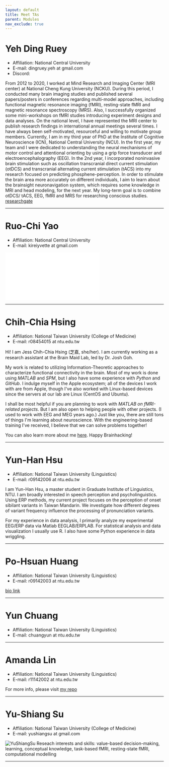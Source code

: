 ```yaml
---
layout: default
title: Meet TAs
parent: Modules
nav_exclude: true
---
```


# Yeh Ding Ruey
- Affiliation: National Central University
- E-mail: dingruey.yeh at gmail.com
- Discord: 

From 2012 to 2020, I worked at Mind Research and Imaging Center (MRI center) at National Cheng Kung University (NCKU). During this period, I conducted many brain imaging studies and published several papers/posters in conferences regarding multi-model approaches, including functional magnetic resonance imaging (fMRI), resting-state fMRI and magnetic resonance spectroscopy (MRS). Also, I successfully organized some mini-workshops on fMRI studies introducing experiment designs and data analyses. On the national level, I have represented the MRI center to publish research findings in international annual meetings several times. I have always been self-motivated, resourceful and willing to motivate group members. Currently, I am in my third year of PhD at the Institute of Cognitive Neuroscience (ICN), National Central University (NCU). In the first year, my team and I were dedicated to understanding the neural mechanisms of motor control and attentional orienting by using a grip force transducer and electroencephalography (EEG). In the 2nd year, I incorporated noninvasive brain stimulation such as oscillation transcranial direct current stimulation (otDCS) and transcranial alternating current stimulation (tACS) into my research focused on predicting phosphene-perception. In order to stimulate the brain area more accurately on different individuals, I aim to learn about the brainsight neuronavigation system, which requires some knowledge in MRI and head modeling, for the next year. My long-term goal is to combine otDCS/ tACS, EEG, fMRI and MRS for researching conscious studies.
[researchgate](https://www.researchgate.net/profile/Ding-Ruey-Yeh-2)

---

# Ruo-Chi Yao
- Affiliation: National Central University
- E-mail: kireiyvette at gmail.com

![RuoChiYao](../../assets/tas/RuoChiYao.pdf)

---

# Chih-Chia Hsing
- Affiliation: National Taiwan University (College of Medicine)
- E-mail: r08454015 at ntu.edu.tw

Hi! I am Jess Chih-Chia Hsing (芝嘉, she/her). I am currently working as a research assistant at the Brain Maid Lab, led by Dr. Josh Goh.

My work is related to utilizing Information-Theoretic approaches to characterize functional connectivity in the brain. Most of my work is done using *MATLAB* and *SPM*, but I also have some experience with *Python* and *GitHub*. I indulge myself in the Apple ecosystem; all of the devices I work with are from Apple, though I've also worked with Linux-based devices since the servers at our lab are Linux (CentOS and Ubuntu).

I shall be most helpful if you are planning to work with *MATLAB on fMRI-related projects*. But I am also open to helping people with other projects. (I used to work with EEG and MEG years ago.) Just like you, there are still tons of things I'm learning about neuroscience. With the engineering-based training I've received, I believe that we can solve problems together!

You can also learn more about me [here](http://gibms.mc.ntu.edu.tw/bmlab/people/chih-chia-hsing/). Happy Brainhacking!

---

# Yun-Han Hsu
- Affiliation: National Taiwan University (Linguistics)
- E-mail: r09142006 at ntu.edu.tw

I am Yun-Han Hsu, a master student in Graduate Institute of Linguistics, NTU. I am broadly interested in speech perception and psycholinguistics. Using ERP methods, my current project focuses on the perception of onset sibilant variants in Taiwan Mandarin. We investigate how different degrees of variant frequency influence the processing of pronunciation variants.

For my experience in data analysis, I primarily analyze my experimental EEG/ERP data via Matlab EEGLAB/ERPLAB. For statistical analysis and data visualization I usually use R. I also have some Python experience in data wriggling.

---

# Po-Hsuan Huang
- Affiliation: National Taiwan University (Linguistics)
- E-mail: r09142003 at ntu.edu.tw

[bio link](https://peh-suan.github.io)

---

# Yun Chuang
- Affiliation: National Taiwan University (Linguistics)
- E-mail: chuangyun at ntu.edu.tw

---

# Amanda Lin
- Affiliation: National Taiwan University (Linguistics)
- E-mail: r11142002 at ntu.edu.tw

For more info, please visit [my repo](https://github.com/amandalin047/about_me)

---

# Yu-Shiang Su
- Affiliation: National Taiwan University (College of Medicine)
- E-mail: yushiangsu at gmail.com

![YuShiangSu](../../assets/tas/YuShiangSu.jpg)
Reseach interests and skills: value-based decision-making, learning, conceptual knowledge, task-based fMRI, resting-state fMRI, computational modelling

---
